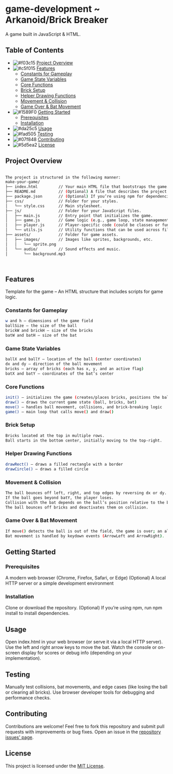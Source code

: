 # game-development ~ Arkanoid/Brick Breaker

A game built in JavaScript &amp; HTML.

## Table of Contents

- ![#f03c15](https://placehold.co/15x15/f03c15/f03c15.png) [Project Overview](#project-overview)
- ![#c5f015](https://placehold.co/15x15/c5f015/c5f015.png) [Features](#features)
  - [Constants for Gameplay](#constants-for-gameplay)
  - [Game State Variables](#game-state-variables)
  - [Core Functions](#core-functions)
  - [Brick Setup](#brick-setup)
  - [Helper Drawing Functions](#helper-drawing-functions)
  - [Movement & Collision](#movement--collision)
  - [Game Over & Bat Movement](#game-over--bat-movement)
- ![#1589F0](https://placehold.co/15x15/1589F0/1589F0.png) [Getting Started](#getting-started)
  - [Prerequisites](#prerequisites)
  - [Installation](#installation)
- ![#da25c5](https://placehold.co/15x15/da25c5/da25c5.png) [Usage](#usage)
- ![#fad505](https://placehold.co/15x15/fad505/fad505.png) [Testing](#testing)
- ![#07f848](https://placehold.co/15x15/07f848/07f848.png) [Contributing](#contributing)
- ![#5d5ea2](https://placehold.co/15x15/5d5ea2/5d5ea2.png) [License](#license)

## Project Overview

```bash

The project is structured in the following manner:
make-your-game/
├── index.html         // Your main HTML file that bootstraps the game.
├── README.md          // (Optional) A file that describes the project.
├── package.json       // (Optional) If you’re using npm for dependencies or scripts.
├── css/               // Folder for your styles.
│   └── style.css      // Main stylesheet.
├── js/                // Folder for your JavaScript files.
│   ├── main.js        // Entry point that initializes the game.
│   ├── game.js        // Game logic (e.g., game loop, state management).
│   ├── player.js      // Player-specific code (could be classes or functions).
│   └── utils.js       // Utility functions that can be used across files.
├── assets/            // Folder for game assets.
│   ├── images/        // Images like sprites, backgrounds, etc.
│   │   └── sprite.png
│   └── audio/         // Sound effects and music.
│       └── background.mp3

    
```

## Features

Template for the game – An HTML structure that includes scripts for game logic.

### Constants for Gameplay

```bash
w and h – dimensions of the game field
ballSize – the size of the ball
brickW and brickH – size of the bricks
batW and batH – size of the bat
```

### Game State Variables

```bash
ballX and ballY – location of the ball (center coordinates)
dx and dy – direction of the ball movement
bricks – array of bricks (each has x, y, and an active flag)
batX and batY – coordinates of the bat’s center
```

### Core Functions

```bash
init() – initializes the game (creates/places bricks, positions the ball)
draw() – draws the current game state (ball, bricks, bat)
move() – handles ball movement, collisions, and brick-breaking logic
game() – main loop that calls move() and draw()
```

### Brick Setup

```bash
Bricks located at the top in multiple rows.
Ball starts in the bottom center, initially moving to the top-right.
```

### Helper Drawing Functions

```bash
drawRect() – draws a filled rectangle with a border
drawCircle() – draws a filled circle
```

### Movement & Collision

```bash
The ball bounces off left, right, and top edges by reversing dx or dy.
If the ball goes beyond batY, the player loses.
Collision with the bat depends on the ball’s position relative to the bat’s coordinates.
The ball bounces off bricks and deactivates them on collision.
```

### Game Over & Bat Movement

```bash
If move() detects the ball is out of the field, the game is over; an alert appears, and the game resets.
Bat movement is handled by keydown events (ArrowLeft and ArrowRight).
```

## Getting Started

### Prerequisites

A modern web browser (Chrome, Firefox, Safari, or Edge)
(Optional) A local HTTP server or a simple development environment

### Installation

Clone or download the repository.
(Optional) If you’re using npm, run npm install to install dependencies.

## Usage

Open index.html in your web browser (or serve it via a local HTTP server).
Use the left and right arrow keys to move the bat.
Watch the console or on-screen display for scores or debug info (depending on your implementation).

## Testing

Manually test collisions, bat movements, and edge cases (like losing the ball or clearing all bricks).
Use browser developer tools for debugging and performance checks.

## Contributing

Contributions are welcome! Feel free to fork this repository and submit pull requests with improvements or bug fixes. Open an issue in the [repository issues' page](https://github.com/Murzuqisah/game-development/issues).

## License

This project is licensed under the [MIT License](https://github.com/Murzuqisah/game-development/blob/main/LICENSE).
